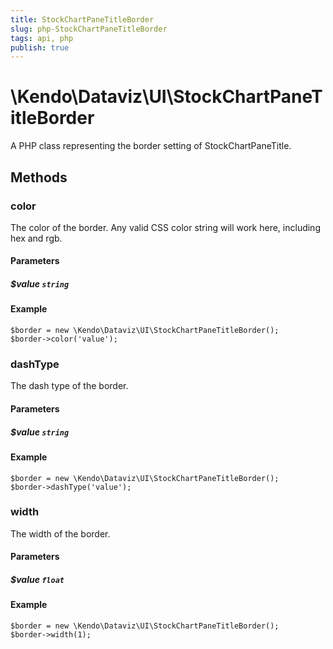 ```yaml
---
title: StockChartPaneTitleBorder
slug: php-StockChartPaneTitleBorder
tags: api, php
publish: true
---
```


# \Kendo\Dataviz\UI\StockChartPaneTitleBorder

A PHP class representing the border setting of StockChartPaneTitle.


## Methods

### color
The color of the border. Any valid CSS color string will work here, including
hex and rgb.
#### Parameters

##### $value `string`



#### Example 
    $border = new \Kendo\Dataviz\UI\StockChartPaneTitleBorder();
    $border->color('value');

### dashType
The dash type of the border.
#### Parameters

##### $value `string`



#### Example 
    $border = new \Kendo\Dataviz\UI\StockChartPaneTitleBorder();
    $border->dashType('value');

### width
The width of the border.
#### Parameters

##### $value `float`



#### Example 
    $border = new \Kendo\Dataviz\UI\StockChartPaneTitleBorder();
    $border->width(1);


